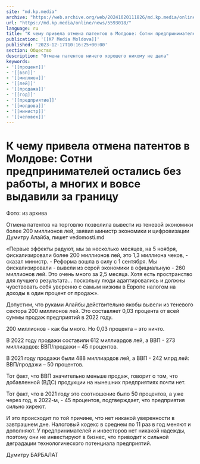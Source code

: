 ```yaml
---
site: "md.kp.media"
archive: "https://web.archive.org/web/20241020111826/md.kp.media/online/news/5593018/"
url: "https://md.kp.media/online/news/5593018/"
language: ru
title: "К чему привела отмена патентов в Молдове: Сотни предпринимателей остались без работы, а многих и вовсе выдавили за границу"
publication: '[[KP Media Moldova]]'
published: '2023-12-17T10:16:25+00:00'
section: Общество
description: "Отмена патентов ничего хорошего никому не дала"
keywords:
- '[[процент]]'
- '[[ввп]]'
- '[[миллион]]'
- '[[лей]]'
- '[[продажа]]'
- '[[год]]'
- '[[предприятие]]'
- '[[молдова]]'
- '[[министр]]'
- '[[человек]]'
---
```


# К чему привела отмена патентов в Молдове: Сотни предпринимателей остались без работы, а многих и вовсе выдавили за границу

Фото: из архива

Отмена патентов на торговлю позволила вывести из теневой экономики более 200 миллионов лей, заявил министр экономики и цифровизации Думитру Алайба, пишет vedomosti.md

«Первые эффекты радуют, мы за несколько месяцев, на 5 ноября, фискализировали более 200 миллионов лей, это 1,3 миллиона чеков, - сказал министр. - Реформа вошла в силу с 1 сентября. Мы фискализировали - вывели из серой экономики в официальную - 260 миллионов лей. Это очень много за 2,5 месяца. Хотя есть пространство для лучшего результата… поскольку люди адаптировались и должны чувствовать себя уверенно с самым низким в Европе налогом на доходы в один процент от продаж».

Допустим, что руками Алайбы действительно якобы вывели из теневого сектора 200 миллионов лей. Это составляет 0,03 процента от всей суммы продаж предприятий в 2022 году.

200 миллионов - как бы много. Но 0,03 процента – это ничто.

В 2022 году продажи составили 612 миллиардов лей, а ВВП - 273 миллиардов: ВВП/продажи – 45 процентов.

В 2021 году продажи были 488 миллиардов лей, а ВВП - 242 млрд лей: ВВП/продажи – 50 процентов.

Тот факт, что ВВП значительно меньше продаж, говорит о том, что добавленной (ВДС) продукции на нынешних предприятиях почти нет.

Тот факт, что в 2021 году это соотношение было 50 процентов, а уже через год, в 2022-м, - 45 процентов, подтверждает, что предприятия сильно хиреют.

И это происходит по той причине, что нет никакой уверенности в завтрашнем дне. Налоговый кодекс в среднем по 11 раз в год меняют и дополняют. У предпринимателей и инвесторов нет никакой надежды, поэтому они не инвестируют в бизнес, что приводит к сильной деградации технологического потенциала предприятий.

Думитру БАРБАЛАТ